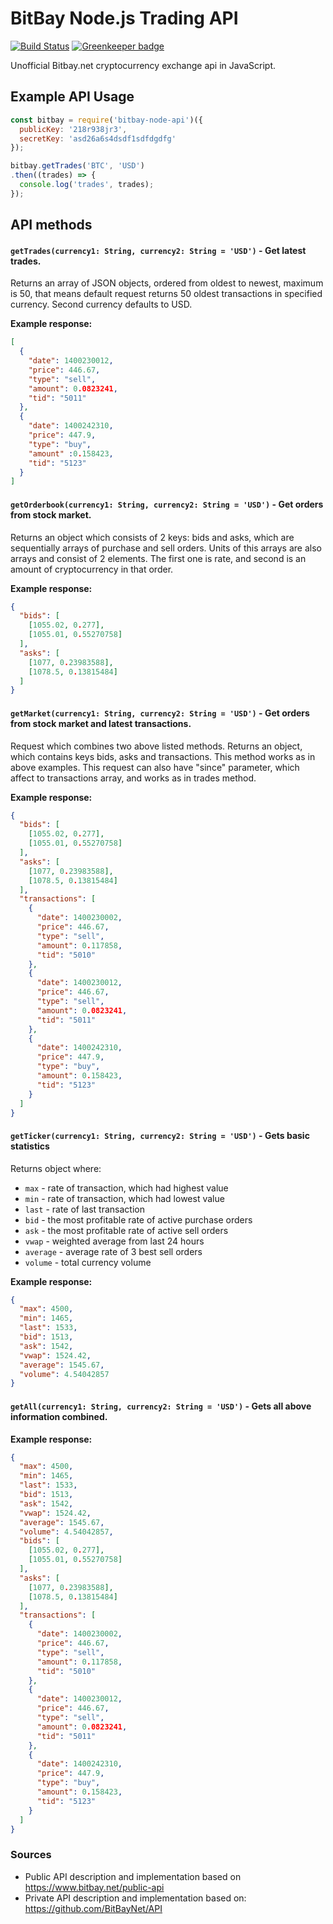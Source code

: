 # BitBay Node.js Trading API

[![Build Status](https://travis-ci.org/ezpn/bitbay-node-api.svg?branch=master)](https://travis-ci.org/ezpn/bitbay-node-api)
[![Greenkeeper badge](https://badges.greenkeeper.io/ezpn/bitbay-node-api.svg)](https://greenkeeper.io/)

Unofficial Bitbay.net cryptocurrency exchange api in JavaScript.

## Example API Usage

```js
const bitbay = require('bitbay-node-api')({
  publicKey: '218r938jr3',
  secretKey: 'asd26a6s4dsdf1sdfdgdfg'
});

bitbay.getTrades('BTC', 'USD')
.then((trades) => {
  console.log('trades', trades);
});

```

## API methods

#### `getTrades(currency1: String, currency2: String = 'USD')` - Get latest trades.

Returns an array of JSON objects, ordered from oldest to newest, maximum is 50, that means default request returns 50 oldest transactions in specified currency. Second currency defaults to USD. 

**Example response:**

```json
[
  {
    "date": 1400230012,
    "price": 446.67,
    "type": "sell",
    "amount": 0.0823241,
    "tid": "5011"
  },
  {
    "date": 1400242310,
    "price": 447.9,
    "type": "buy",
    "amount" :0.158423,
    "tid": "5123"
  }
]
```

#### `getOrderbook(currency1: String, currency2: String = 'USD')` - Get orders from stock market.

Returns an object which consists of 2 keys: bids and asks, which are sequentially arrays of purchase and sell orders.
Units of this arrays are also arrays and consist of 2 elements. The first one is rate, and second is an amount of cryptocurrency in that order.

**Example response:**

```json
{
  "bids": [
    [1055.02, 0.277],
    [1055.01, 0.55270758]
  ],
  "asks": [
    [1077, 0.23983588],
    [1078.5, 0.13815484]
  ]
}
```

#### `getMarket(currency1: String, currency2: String = 'USD')` - Get orders from stock market and latest transactions.

Request which combines two above listed methods. Returns an object, which contains keys bids, asks and transactions.
This method works as in above examples.
This request can also have "since" parameter, which affect to transactions array, and works as in trades method.

**Example response:**

```json
{
  "bids": [
    [1055.02, 0.277],
    [1055.01, 0.55270758]
  ],
  "asks": [
    [1077, 0.23983588],
    [1078.5, 0.13815484]
  ],
  "transactions": [
    {
      "date": 1400230002,
      "price": 446.67,
      "type": "sell",
      "amount": 0.117858,
      "tid": "5010"
    },
    {
      "date": 1400230012,
      "price": 446.67,
      "type": "sell",
      "amount": 0.0823241,
      "tid": "5011"
    },
    {
      "date": 1400242310,
      "price": 447.9,
      "type": "buy",
      "amount": 0.158423,
      "tid": "5123"
    }
  ]
}
```

#### `getTicker(currency1: String, currency2: String = 'USD')` - Gets basic statistics

Returns object where:

- `max` - rate of transaction, which had highest value
- `min` - rate of transaction, which had lowest value
- `last` - rate of last transaction
- `bid` - the most profitable rate of active purchase orders
- `ask` - the most profitable rate of active sell orders
- `vwap` - weighted average from last 24 hours
- `average` - average rate of 3 best sell orders
- `volume` - total currency volume

**Example response:**

```json
{
  "max": 4500,
  "min": 1465,
  "last": 1533,
  "bid": 1513,
  "ask": 1542,
  "vwap": 1524.42,
  "average": 1545.67,
  "volume": 4.54042857
}
```

#### `getAll(currency1: String, currency2: String = 'USD')` - Gets all above information combined.

**Example response:**

```json
{
  "max": 4500,
  "min": 1465,
  "last": 1533,
  "bid": 1513,
  "ask": 1542,
  "vwap": 1524.42,
  "average": 1545.67,
  "volume": 4.54042857,
  "bids": [
    [1055.02, 0.277],
    [1055.01, 0.55270758]
  ],
  "asks": [
    [1077, 0.23983588],
    [1078.5, 0.13815484]
  ],
  "transactions": [
    {
      "date": 1400230002,
      "price": 446.67,
      "type": "sell",
      "amount": 0.117858,
      "tid": "5010"
    },
    {
      "date": 1400230012,
      "price": 446.67,
      "type": "sell",
      "amount": 0.0823241,
      "tid": "5011"
    },
    {
      "date": 1400242310,
      "price": 447.9,
      "type": "buy",
      "amount": 0.158423,
      "tid": "5123"
    }
  ]
}
```

### Sources

- Public API description and implementation based on https://www.bitbay.net/public-api
- Private API description and implementation based on: https://github.com/BitBayNet/API
